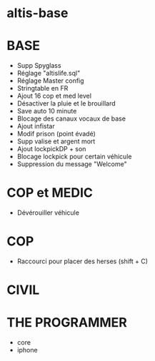 # __altis-base__

# BASE

* Supp Spyglass
* Réglage "altislife.sql"
* Réglage Master config
* Stringtable en FR
* Ajout 16 cop et med level
* Désactiver la pluie et le brouillard
* Save auto 10 minute
* Blocage des canaux vocaux de base
* Ajout infistar
* Modif prison (point évadé)
* Supp valise et argent mort
* Ajout lockpickDP + son
* Blocage lockpick pour certain véhicule
* Suppression du message "Welcome"


# COP et MEDIC

* Dévérouiller véhicule

# COP

* Raccourci pour placer des herses (shift + C)

# CIVIL

# THE PROGRAMMER

* core
* iphone
    